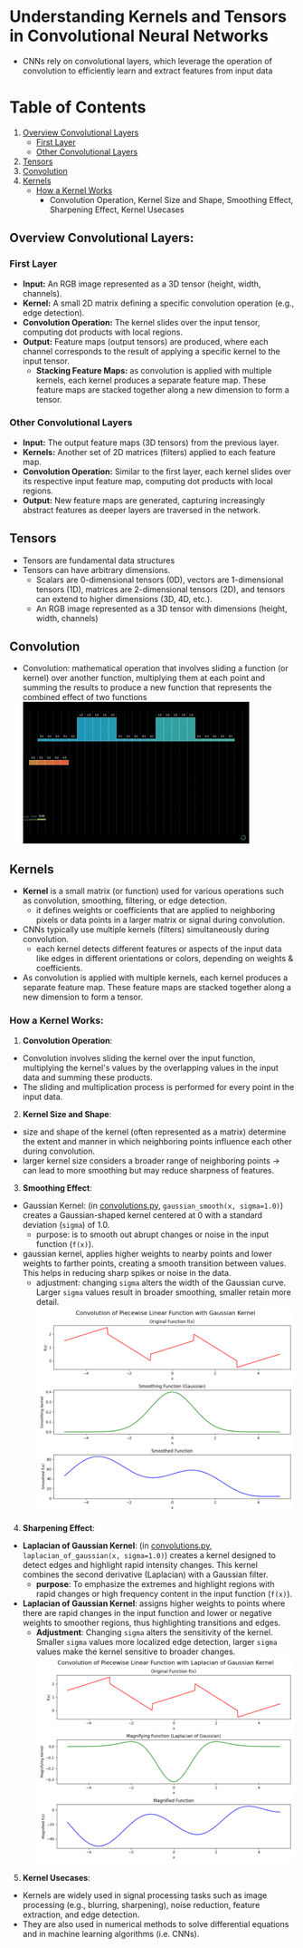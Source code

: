 # Understanding Kernels and Tensors in Convolutional Neural Networks
- CNNs rely on convolutional layers, which leverage the operation of convolution to efficiently learn and extract features from input data

# Table of Contents
1. [Overview Convolutional Layers](#overview-convolutional-layers)
   - [First Layer](#first-layer)
   - [Other Convolutional Layers](#other-convolutional-layers)
2. [Tensors](#tensors)
3. [Convolution](#convolution)
4. [Kernels](#kernels)
   - [How a Kernel Works](#how-a-kernel-works)
      - Convolution Operation, Kernel Size and Shape, Smoothing Effect, Sharpening Effect, Kernel Usecases
   
## Overview Convolutional Layers:
### First Layer
- **Input:** An RGB image represented as a 3D tensor (height, width, channels).
- **Kernel:** A small 2D matrix defining a specific convolution operation (e.g., edge detection).
- **Convolution Operation:** The kernel slides over the input tensor, computing dot products with local regions.
- **Output:** Feature maps (output tensors) are produced, where each channel corresponds to the result of applying a specific kernel to the input tensor.
  - **Stacking Feature Maps:** as convolution is applied with multiple kernels, each kernel produces a separate feature map. These feature maps are stacked together along a new dimension to form a tensor.

### Other Convolutional Layers
- **Input:** The output feature maps (3D tensors) from the previous layer.
- **Kernels:** Another set of 2D matrices (filters) applied to each feature map.
- **Convolution Operation:** Similar to the first layer, each kernel slides over its respective input feature map, computing dot products with local regions.
- **Output:** New feature maps are generated, capturing increasingly abstract features as deeper layers are traversed in the network.

## Tensors
- Tensors are fundamental data structures
- Tensors can have arbitrary dimensions. 
  - Scalars are 0-dimensional tensors (0D), vectors are 1-dimensional tensors (1D), matrices are 2-dimensional tensors (2D), and tensors can extend to higher dimensions (3D, 4D, etc.).
  - An RGB image represented as a 3D tensor with dimensions (height, width, channels)

## Convolution
- Convolution: mathematical operation that involves sliding a function (or kernel) over another function, multiplying them at each point and summing the results to produce a new function that represents the combined effect of two functions
![3blue1brown sliding convolution-visualisation](images/3b1b_convolution.gif)


## Kernels
- **Kernel** is a small matrix (or function) used for various operations such as convolution, smoothing, filtering, or edge detection. 
  - it defines weights or coefficients that are applied to neighboring pixels or data points in a larger matrix or signal during convolution.
- CNNs typically use multiple kernels (filters) simultaneously during convolution. 
  - each kernel detects different features or aspects of the input data like edges in different orientations or colors, depending on weights & coefficients.
- As convolution is applied with multiple kernels, each kernel produces a separate feature map. These feature maps are stacked together along a new dimension to form a tensor.

### How a Kernel Works:
1. **Convolution Operation**:
- Convolution involves sliding the kernel  over the input function, multiplying the kernel's values by the overlapping values in the input data and summing these products.
- The sliding and multiplication process is performed for every point in the input data.

2. **Kernel Size and Shape**:
- size and shape of the kernel (often represented as a matrix) determine the extent and manner in which neighboring points influence each other during convolution.
- larger kernel size considers a broader range of neighboring points -> can lead to more smoothing but may reduce sharpness of features.

3. **Smoothing Effect**:
- Gaussian Kernel: (in [convolutions.py](convolutions.py), `gaussian_smooth(x, sigma=1.0)`) creates a Gaussian-shaped kernel centered at 0 with a standard deviation (`sigma`) of 1.0.
  - purpose: is to smooth out abrupt changes or noise in the input function (`f(x)`).
- gaussian kernel, applies higher weights to nearby points and lower weights to farther points, creating a smooth transition between values. This helps in reducing sharp spikes or noise in the data.
  - adjustment: changing `sigma` alters the width of the Gaussian curve. Larger `sigma` values result in broader smoothing, smaller retain more detail.
![convolutions.py smoothed piecewise linear function](images/smooth_function_convolution.png)

4. **Sharpening Effect**:
- **Laplacian of Gaussian Kernel**: (in [convolutions.py](convolutions.py), `laplacian_of_gaussian(x, sigma=1.0)`) creates a kernel designed to detect edges and highlight rapid intensity changes. This kernel combines the second derivative (Laplacian) with a Gaussian filter.
  - **purpose**: To emphasize the extremes and highlight regions with rapid changes or high frequency content in the input function (`f(x)`).
- **Laplacian of Gaussian Kernel**: assigns higher weights to points where there are rapid changes in the input function and lower or negative weights to smoother regions, thus highlighting transitions and edges.
  - **Adjustment**: Changing `sigma` alters the sensitivity of the kernel. Smaller `sigma` values more localized edge detection, larger `sigma` values make the kernel sensitive to broader changes.
![convolutions.py magnified piecewise linear function](images/sharp_function_convolution.png)

5. **Kernel Usecases**:
- Kernels are widely used in signal processing tasks such as image processing (e.g., blurring, sharpening), noise reduction, feature extraction, and edge detection.
- They are also used in numerical methods to solve differential equations and in machine learning algorithms (i.e. CNNs).
